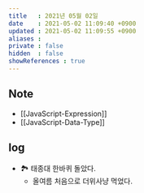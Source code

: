 ```yaml
---
title   : 2021년 05월 02일
date    : 2021-05-02 11:09:40 +0900
updated : 2021-05-02 11:09:55 +0900
aliases : 
private : false
hidden  : false
showReferences : true
---
```

## Note
- [[JavaScript-Expression]]
- [[JavaScript-Data-Type]]

## log
- 🏞 태종대 한바퀴 돌았다. 
  - 올여름 처음으로 더위사냥 먹었다.  